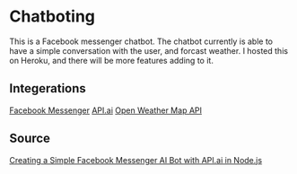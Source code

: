 # Chatboting

This is a Facebook messenger chatbot. The chatbot currently is able to have a simple conversation with the user, and forcast weather. I hosted this on Heroku, and there will be more features adding to it.



## Integerations

[Facebook Messenger](https://developers.facebook.com/)
[API.ai](https://console.api.ai)
[Open Weather Map API](http://openweathermap.org/)



## Source

[Creating a Simple Facebook Messenger AI Bot with API.ai in Node.js](http://www.girliemac.com/blog/2017/01/06/facebook-apiai-bot-nodejs/)
